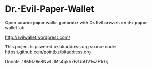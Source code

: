 Dr.-Evil-Paper-Wallet
=====================

Open-source paper wallet generator with Dr. Evil artwork on the paper wallet tab.

http://evilwallet.wordpress.com/

This project is powered by bitaddress.org source code: https://github.com/pointbiz/bitaddress.org

Donate: 19M6Z8e8NwLJMs4qkh7FzUoUV1wZF1rLij
